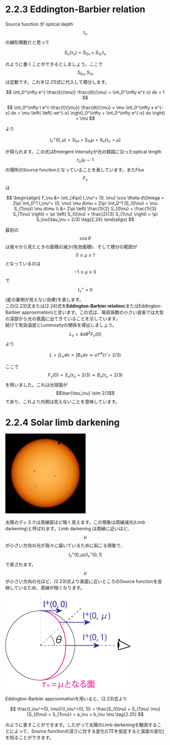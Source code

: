 # 2.2.3 Eddington-Barbier relation

Source function が optical depth $$\tau_\nu$$の線形関数だと思って

$$
S_\nu (\tau_\nu) 
= S_{0\nu} + S_{1\nu} \tau_\nu \tag{2.22}
$$

のように書くことができるとしましょう。ここで$$S_{0\nu}, S_{1\nu}$$は定数です。これを(2.21)式に代入して積分します。

$$
\int_0^\infty e^{-\frac{t}{\mu}} \frac{dt}{\mu} 
= \int_0^\infty e^{-x} dx = 1
$$

$$
\int_0^\infty t e^{-\frac{t}{\mu}} \frac{dt}{\mu} 
= \mu \int_0^\infty x e^{-x} dx 
= \mu \left( \left[-xe^{-x} \right]_0^\infty + \int_0^\infty e^{-x} dx \right) 
= \mu
$$

より

$$
I_\nu^+ (0, \mu) 
= S_{0\nu} + S_{1\nu} \mu 
= S_\nu (\tau_\nu = \mu) \tag{2.23}
$$

が得られます。この式はEmergent Intensityが光の経路に沿ったoptical length $$\tau_\nu/\mu \sim 1$$の場所のSource functionとなっていることを表しています。またFlux $$F_\nu$$は

$$
\begin{align}
F_\nu 
&= \int_{4\pi} I_\nu^+ (0, \mu) \cos \theta d\Omega 
= 2\pi \int_0^1 I_\nu^+ (0, \mu) \mu d\mu 
= 2\pi \int_0^1 (S_{0\nu} + \mu S_{1\nu}) \mu d\mu \\
&= 2\pi \left( \frac{1}{2} S_{0\nu} + \frac{1}{3} S_{1\nu} \right) 
= \pi \left( S_{0\nu} + \frac{2}{3} S_{1\nu} \right) 
= \pi S_\nu(\tau_\nu = 2/3) \tag{2.24}
\end{align}
$$

最初の$$\cos \theta$$は我々から見たときの面積の減少(有効面積)、そして積分の範囲が$$0\leq \mu \leq 1$$となっているのは$$-1 \leq \mu \leq 0$$で$$I_\nu^+ = 0$$(星の裏側が見えない効果)を表します。  
この(2.23)式または(2.24)式を**Eddington-Barbier relation**(またはEddington-Barbier approximation)と言います。この式は、吸収係数の小さい波長では大気の深部から光の表面に出てきていることを示しています。  
続けて有効温度とLuminosityの関係を導出しましょう。$$L_\nu = 4\pi R^2 F_\nu (0)$$より

$$
L 
= \int L_\nu d\nu 
\propto \int B_\nu d\nu 
\simeq \sigma T^4 (\bar{\tau} = 2/3)
$$

ここで$$F_\nu (0) \propto S_\nu (\tau_\nu = 2/3) \simeq B_\nu (\tau_\nu = 2/3)$$を用いました。これは光球面が$$\bar{\tau_\nu} \sim 2/3$$であり、これより内側は見えないことを意味しています。

# 2.2.4 Solar limb darkening

![実際に観測される太陽の周縁減光(Image from Wikipedia)。](/images/atmos/limb_darkening_obs.png)

太陽のディスクは周縁部ほど暗く見えます。この現象は周縁減光(Limb darkening)と呼ばれます。Limb darkening は周縁に近いほど、$$\mu$$が小さい方向の光が我々に届いているために起こる現象で、$$I_\nu^+(0, \mu)/ I_\nu^+ (0,1)$$で表されます。$$\mu$$が小さい方向の光ほど、(2.23)式より表面に近いところのSource functionを反映しているため、周縁が暗くなります。

![太陽の周縁減光のメカニズム。](/images/atmos/limb_darkening.png)

Eddington-Barbier approximationを用いると、(2.23)式より

$$
\frac{I_\nu^+(0, \mu)}{I_\nu^+(0, 1)} 
= \frac{S_{0\nu} + S_{1\nu} \mu}{S_{0\nu} + S_{1\nu}} 
= a_\nu + b_\nu \mu \tag{2.25}
$$

のように表すことができます。したがって太陽のLimb darkeningを観測することによって、Source functionの深さに対する変化(LTEを仮定すると温度の変化)を知ることができます。